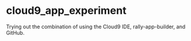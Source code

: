 cloud9_app_experiment
=====================
Trying out the combination of using the Cloud9 IDE, rally-app-builder, and GitHub.
